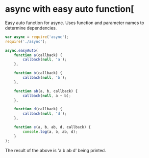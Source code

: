 # async with easy auto function[

Easy auto function for async. Uses function and parameter names to determine dependencies.

```js
var async = require('async');
require('./async');

async.easyAuto(
    function a(callback) {
        callback(null, 'a');
    },

    function b(callback) {
        callback(null, 'b');
    },

    function ab(a, b, callback) {
        callback(null, a + b);
    }, 

    function d(callback) {
        callback(null, 'd');
    },

    function e(a, b, ab, d, callback) {
        console.log(a, b, ab, d);
    }
);
```

The result of the above is 'a b ab d' being printed.
